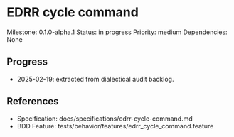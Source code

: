 # EDRR cycle command
Milestone: 0.1.0-alpha.1
Status: in progress
Priority: medium
Dependencies: None

## Progress
- 2025-02-19: extracted from dialectical audit backlog.

## References
- Specification: docs/specifications/edrr-cycle-command.md
- BDD Feature: tests/behavior/features/edrr_cycle_command.feature
